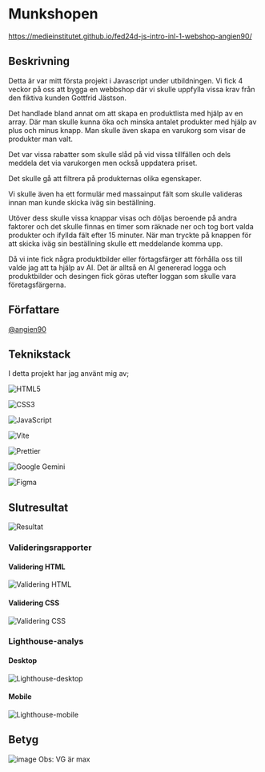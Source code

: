 # Munkshopen
https://medieinstitutet.github.io/fed24d-js-intro-inl-1-webshop-angien90/

## Beskrivning

Detta är var mitt första projekt i Javascript under utbildningen. Vi fick 4 veckor på oss att bygga en webbshop där vi skulle uppfylla vissa krav från den fiktiva kunden Gottfrid Jästson.

Det handlade bland annat om att skapa en produktlista med hjälp av en array. Där man skulle kunna öka och minska antalet produkter med hjälp av plus och minus knapp. Man skulle även skapa en varukorg som visar de produkter man valt.

Det var vissa rabatter som skulle slåd på vid vissa tillfällen och dels meddela det via varukorgen men också uppdatera priset. 

Det skulle gå att filtrera på produkternas olika egenskaper. 

Vi skulle även ha ett formulär med massainput fält som skulle valideras innan man kunde skicka iväg sin beställning. 

Utöver dess skulle vissa knappar visas och döljas beroende på andra faktorer och det skulle finnas en timer som räknade ner och tog bort valda produkter och ifyllda fält efter 15 minuter. När man tryckte på knappen för att skicka iväg sin beställning skulle ett meddelande komma upp. 

Då vi inte fick några produktbilder eller förtagsfärger att förhålla oss till valde jag att ta hjälp av AI. Det är alltså en AI genererad logga och produktbilder och desingen fick göras utefter loggan som skulle vara företagsfärgerna. 

## Författare

[@angien90](https://github.com/angien90)

## Teknikstack

I detta projekt har jag använt mig av;

![HTML5](https://img.shields.io/badge/html5-%23E34F26.svg?style=for-the-badge&logo=html5&logoColor=white)

![CSS3](https://img.shields.io/badge/css3-%231572B6.svg?style=for-the-badge&logo=css3&logoColor=white)

![JavaScript](https://img.shields.io/badge/javascript-%23323330.svg?style=for-the-badge&logo=javascript&logoColor=%23F7DF1E)

![Vite](https://img.shields.io/badge/vite-%23646CFF.svg?style=for-the-badge&logo=vite&logoColor=white)

![Prettier](https://img.shields.io/badge/prettier-%23F7B93E.svg?style=for-the-badge&logo=prettier&logoColor=black)

![Google Gemini](https://img.shields.io/badge/google%20gemini-8E75B2?style=for-the-badge&logo=google%20gemini&logoColor=white)

![Figma](https://img.shields.io/badge/figma-%23F24E1E.svg?style=for-the-badge&logo=figma&logoColor=white)

## Slutresultat
![Resultat](https://github.com/Medieinstitutet/fed24d-js-intro-inl-1-webshop-angien90/blob/main/Resultat.png)


### Valideringsrapporter
#### Validering HTML
![Validering HTML](https://github.com/Medieinstitutet/fed24d-js-intro-inl-1-webshop-angien90/blob/main/Validering%20HTML.png)

#### Validering CSS
![Validering CSS](https://github.com/Medieinstitutet/fed24d-js-intro-inl-1-webshop-angien90/blob/main/Validering%20CSS.png)

### Lighthouse-analys
#### Desktop
![Lighthouse-desktop](https://github.com/Medieinstitutet/fed24d-js-intro-inl-1-webshop-angien90/blob/main/Lighthouse%20analys%20-%20Desktop.png)

#### Mobile
![Lighthouse-mobile](https://github.com/Medieinstitutet/fed24d-js-intro-inl-1-webshop-angien90/blob/main/Lighthouse%20analys%20-%20Mobile.png)

## Betyg 
![image](https://github.com/user-attachments/assets/a37797b2-b169-4df7-a5d6-28dedb33a385)
Obs: VG är max
